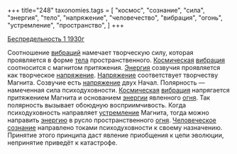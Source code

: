 +++
title="248"
taxonomies.tags = [
 "космос",
 "сознание",
 "сила",
 "энергия",
 "тело",
 "напряжение",
 "человечество",
 "вибрация",
 "огонь",
 "устремление",
 "пространство",
]
+++

[Беспредельность 1 1930г](/agni/1930)

Соотношение [вибраций](/tags/[вибрация](/tags/вибрация)) намечает творческую силу, которая проявляется в форме [тела](/tags/тело) пространственного. [Космическая](/tags/космос) [вибрация](/tags/вибрация) соотносится с магнитом притяжения. [Энергия](/tags/энергия) созвучия проявляется как творческое [напряжение](/tags/напряжение). [Напряжение](/tags/напряжение) соответствует творчеству Магнита. Созвучие есть [напряжение](/tags/напряжение) двух Начал. Полярность — намеченная сила психодуховности. [Космическая](/tags/космос) [вибрация](/tags/вибрация) напрягается притяжением Магнита и основанием [энергии](/tags/энергия) явленного [огня](/tags/огонь). Так полярность вызывает обоюдную восприимчивость. Когда психодуховность направляет [устремление](/tags/устремление) Магнита, тогда можно направить [энергию](/tags/энергия) в русло пространственного [огня](/tags/огонь). [Человеческое](/tags/человечество) [сознание](/tags/сознание) направлено токами психодуховности к своему назначению. Принятие этого принципа даст явление приобщения к цепи эволюции, непринятие приведёт к катастрофе.